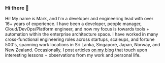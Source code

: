 ### Hi there 👋

Hi! My name is Mark, and I’m a developer and engineering lead with over 16+ years of experience. I have been a developer, people manager, Cloud/DevOps/Platform engineer, and now my focus is towards tools + automation within the enterprise architecture space. I have worked in many cross-functional engineering roles across startups, scaleups, and fortune 500's, spanning work locations in Sri Lanka, Singapore, Japan, Norway, and New Zealand. Occasionally, I post articles [on my blog](https://markfaction.github.io/) that touch upon interesting lessons + observations from my work and personal life.
